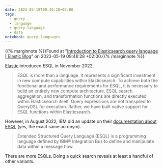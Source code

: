 ```yaml
---
date: 2023-05-19T09:46:28+02:00
tags:
  - query
  - language
  - query-language
  - data
notebook: query-languages
---
```

{{% marginnote %}}Found at "[Introduction to Elasticsearch query language | Elastic Blog](https://www.elastic.co/blog/introduction-to-esql-new-query-language-flexible-iterative-analytics)" on 2023-05-19 09:46:28 +02:00.{{% /marginnote %}}

[Elastic](https://www.elastic.co/) introduced ESQL in November 2022.

> ESQL is more than a language. It represents a significant investment in new compute capabilities within Elasticsearch. To achieve both the functional and performance requirements for ESQL, it is necessary to build an entirely new compute architecture. ESQL search, aggregation, and transformation functions are directly executed within Elasticsearch itself. Query expressions are not transpiled to QueryDSL for execution. Rather, we have built native support for ESQL functions within Elasticsearch.

However, in August 2022, IBM did an update on their [documentation about ESQL](https://www.ibm.com/docs/en/integration-bus/10.0?topic=esql-overview) (yes, the exact same acronym).

> Extended Structured Query Language (ESQL) is a programming language defined by IBM® Integration Bus to define and manipulate data within a message flow.

There are more ESQLs. Doing a quick search reveals at least a handful of other variants.


